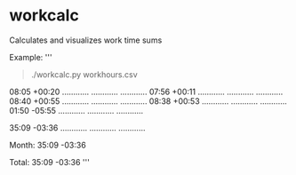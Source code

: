 # workcalc
Calculates and visualizes work time sums

Example:
'''
> ./workcalc.py workhours.csv

   08:05 +00:20    ............    ............    ............
   07:56 +00:11    ............    ............    ............
   08:40 +00:55    ............    ............    ............
   08:38 +00:53    ............    ............    ............
   01:50 -05:55    ............    ............    ............

   35:09 -03:36    ............    ............    ............

Month:  35:09 -03:36

Total:  35:09 -03:36
'''
